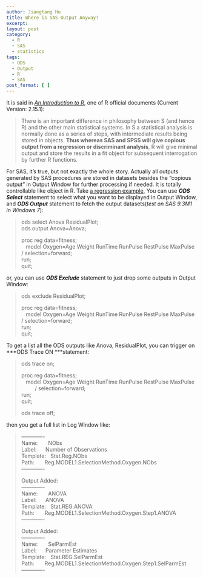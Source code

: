 ```yaml
---
author: Jiangtang Hu
title: Where is SAS Output Anyway?
excerpt:
layout: post
category:
  - R
  - SAS
  - statistics
tags:
  - ODS
  - Output
  - R
  - SAS
post_format: [ ]
---
```

It is said in *[An Introduction to R][1]*, one of R official documents (Current Version: 2.15.1):

> There is an important difference in philosophy between S (and hence R) and the other main statistical systems. In S a statistical analysis is normally done as a series of steps, with intermediate results being stored in objects. **Thus whereas SAS and SPSS will give copious output from a regression or discriminant analysis**, R will give minimal output and store the results in a fit object for subsequent interrogation by further R functions.

For SAS, it’s true, but not exactly the whole story. Actually all outputs generated by SAS procedures are stored in datasets besides the “copious output” in Output Window for further processing if needed. It is totally controllable like object in R. Take [a regression example][2], You can use ***ODS Select*** statement to select what you want to be displayed in Output Window, and ***ODS Output*** statement to fetch the output datasets(*test on SAS 9.3M1 in Windows 7*):

> ods select Anova ResidualPlot;   
> ods output Anova=Anova;
> 
> proc reg data=fitness;   
>    model Oxygen=Age Weight RunTime RunPulse RestPulse MaxPulse / selection=forward;    
> run;   
> quit;

or, you can use ***ODS Exclude*** statement to just drop some outputs in Output Window:

> ods exclude ResidualPlot;
> 
> proc reg data=fitness;   
>    model Oxygen=Age Weight RunTime RunPulse RestPulse MaxPulse / selection=forward;    
> run;   
> quit;

To get a list all the ODS outputs like Anova, ResidualPlot, you can trigger on ***ODS Trace ON ***statement:

> ods trace on;
> 
> proc reg data=fitness;   
>    model Oxygen=Age Weight RunTime RunPulse RestPulse MaxPulse   
>          / selection=forward;    
> run;   
> quit;
> 
> ods trace off;

then you get a full list in Log Window like:

> ————-   
> Name:       NObs   
> Label:      Number of Observations   
> Template:   Stat.Reg.NObs   
> Path:       Reg.MODEL1.SelectionMethod.Oxygen.NObs   
> ————-
> 
> Output Added:   
> ————-   
> Name:       ANOVA   
> Label:      ANOVA   
> Template:   Stat.REG.ANOVA   
> Path:       Reg.MODEL1.SelectionMethod.Oxygen.Step1.ANOVA   
> ————-
> 
> Output Added:   
> ————-   
> Name:       SelParmEst   
> Label:      Parameter Estimates   
> Template:   Stat.REG.SelParmEst   
> Path:       Reg.MODEL1.SelectionMethod.Oxygen.Step1.SelParmEst   
> ————-

 [1]: http://cran.cnr.berkeley.edu/doc/manuals/R-intro.html#R-and-statistics
 [2]: http://support.sas.com/documentation/cdl/en/statug/65328/HTML/default/viewer.htm#statug_reg_examples02.htm